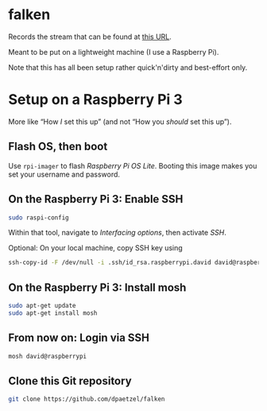 # falken


Records the stream that can be found at [this
URL](https://start.video-stream-hosting.de/player.html?serverip=116.202.235.106&serverapp=wsgs-live&streamname=Falken.smil).


Meant to be put on a lightweight machine (I use a Raspberry Pi).


Note that this has all been setup rather quick'n'dirty and best-effort only.


# Setup on a Raspberry Pi 3


More like “How *I* set this up” (and not “How you *should* set this up”).


## Flash OS, then boot


Use `rpi-imager` to flash *Raspberry Pi OS Lite*. Booting this image makes you
set your username and password.


## On the Raspberry Pi 3: Enable SSH


```bash
sudo raspi-config
```

Within that tool, navigate to *Interfacing options*, then activate *SSH*.


Optional: On your local machine, copy SSH key using

```bash
ssh-copy-id -F /dev/null -i .ssh/id_rsa.raspberrypi.david david@raspberrypi
```


## On the Raspberry Pi 3: Install mosh


```bash
sudo apt-get update
sudo apt-get install mosh
```


## From now on: Login via SSH


```bash
mosh david@raspberrypi
```


## Clone this Git repository


```bash
git clone https://github.com/dpaetzel/falken
```
